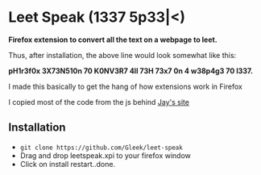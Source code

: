 Leet Speak (1337 5p33|<)
==============================

**Firefox extension to convert all the text on a webpage to leet.**

Thus, after installation, the above line would look somewhat like this:

**pH1r3f0x 3X73N510n 70 K0NV3R7 4ll 73H 73x7 0n 4 w38p4g3 70 l337.**

I made this basically to get the hang of how extensions work in Firefox

I copied most of the code from the js behind [Jay's site](http://www.jayssite.com/stuff/l33t/l33t_translator.html)

Installation
-------------

- `git clone https://github.com/Gleek/leet-speak`
- Drag and drop leetspeak.xpi to your firefox window
- Click on install restart..done.
